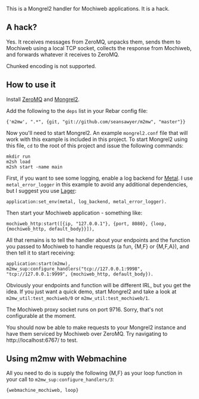 This is a Mongrel2 handler for Mochiweb applications. It is a hack.

## A hack? ##

Yes. It receives messages from ZeroMQ, unpacks them, sends them to Mochiweb
using a local TCP socket, collects the response from Mochiweb, and forwards
whatever it receives to ZeroMQ.

Chunked encoding is not supported.

## How to use it ##

Install [ZeroMQ](http://www.zeromq.org/) and [Mongrel2](http://mongrel2.org/).

Add the following to the `deps` list in your Rebar config file:

    {'m2mw', ".*", {git, "git://github.com/seansawyer/m2mw", "master"}}

Now you'll need to start Mongrel2. An example `mongrel2.conf` file that will
work with this example is included in this project. To start Mongrel2 using this
file, `cd` to the root of this project and issue the following commands:

    mkdir run
    m2sh load
    m2sh start -name main

First, if you want to see some logging, enable a log backend for
[Metal](/seansawyer/metal). I use `metal_error_logger` in this
example to avoid any additional dependencies, but I suggest you use
[Lager](/basho/lager):

    application:set_env(metal, log_backend, metal_error_logger).

Then start your Mochiweb application - something like:

    mochiweb_http:start([{ip, "127.0.0.1"}, {port, 8080}, {loop, {mochiweb_http, default_body}}]),

All that remains is to tell the handler about your endpoints and the function
you passed to Mochiweb to handle requests (a fun, {M,F} or {M,F,A}), and then
tell it to start receiving:

    application:start(m2mw),
    m2mw_sup:configure_handlers("tcp://127.0.0.1:9998", "tcp://127.0.0.1:9999", {mochiweb_http, default_body}).

Obviously your endpoints and function will be different IRL, but you get the
idea. If you just want a quick demo, start Mongrel2 and take a look at
`m2mw_util:test_mochiweb/0` or `m2mw_util:test_mochiweb/1`.

The Mochiweb proxy socket runs on port 9716. Sorry, that's not configurable
at the moment.

You should now be able to make requests to your Mongrel2 instance and have them
serviced by Mochiweb over ZeroMQ. Try navigating to http://localhost:6767/ to
test.

## Using m2mw with Webmachine ##

All you need to do is supply the following {M,F} as your loop function in your
call to `m2mw_sup:configure_handlers/3`:

    {webmachine_mochiweb, loop}
